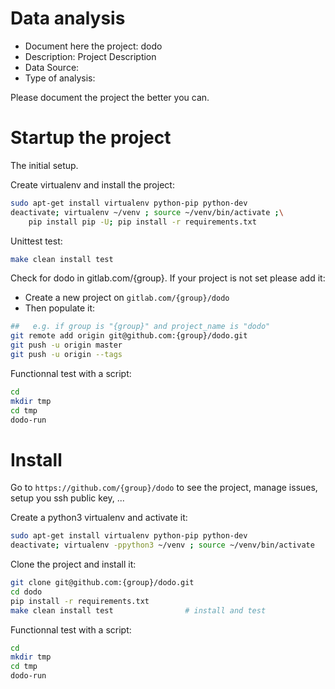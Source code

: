 # Data analysis
- Document here the project: dodo
- Description: Project Description
- Data Source:
- Type of analysis:

Please document the project the better you can.

# Startup the project

The initial setup.

Create virtualenv and install the project:
```bash
sudo apt-get install virtualenv python-pip python-dev
deactivate; virtualenv ~/venv ; source ~/venv/bin/activate ;\
    pip install pip -U; pip install -r requirements.txt
```

Unittest test:
```bash
make clean install test
```

Check for dodo in gitlab.com/{group}.
If your project is not set please add it:

- Create a new project on `gitlab.com/{group}/dodo`
- Then populate it:

```bash
##   e.g. if group is "{group}" and project_name is "dodo"
git remote add origin git@github.com:{group}/dodo.git
git push -u origin master
git push -u origin --tags
```

Functionnal test with a script:

```bash
cd
mkdir tmp
cd tmp
dodo-run
```

# Install

Go to `https://github.com/{group}/dodo` to see the project, manage issues,
setup you ssh public key, ...

Create a python3 virtualenv and activate it:

```bash
sudo apt-get install virtualenv python-pip python-dev
deactivate; virtualenv -ppython3 ~/venv ; source ~/venv/bin/activate
```

Clone the project and install it:

```bash
git clone git@github.com:{group}/dodo.git
cd dodo
pip install -r requirements.txt
make clean install test                # install and test
```
Functionnal test with a script:

```bash
cd
mkdir tmp
cd tmp
dodo-run
```
